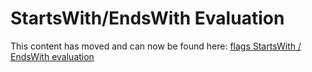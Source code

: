 # StartsWith/EndsWith Evaluation

This content has moved and can now be found here: [flags StartsWith / EndsWith evaluation](https://flagd.dev/reference/targeting_rules_specifiers)

